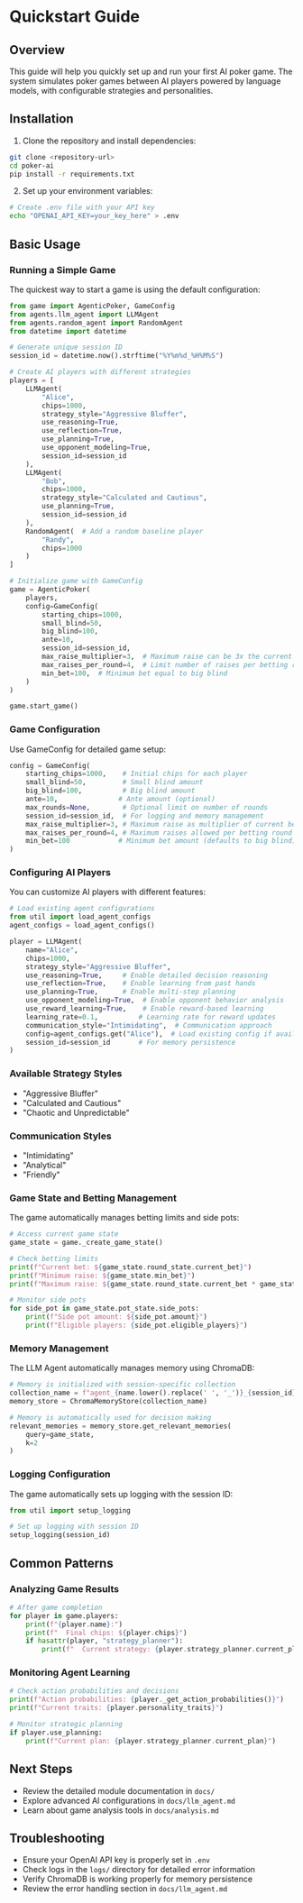 # Quickstart Guide

## Overview
This guide will help you quickly set up and run your first AI poker game. The system simulates poker games between AI players powered by language models, with configurable strategies and personalities.

## Installation

1. Clone the repository and install dependencies:
```bash
git clone <repository-url>
cd poker-ai
pip install -r requirements.txt
```

2. Set up your environment variables:
```bash
# Create .env file with your API key
echo "OPENAI_API_KEY=your_key_here" > .env
```

## Basic Usage

### Running a Simple Game
The quickest way to start a game is using the default configuration:

```python
from game import AgenticPoker, GameConfig
from agents.llm_agent import LLMAgent
from agents.random_agent import RandomAgent
from datetime import datetime

# Generate unique session ID
session_id = datetime.now().strftime("%Y%m%d_%H%M%S")

# Create AI players with different strategies
players = [
    LLMAgent(
        "Alice", 
        chips=1000, 
        strategy_style="Aggressive Bluffer",
        use_reasoning=True,
        use_reflection=True,
        use_planning=True,
        use_opponent_modeling=True,
        session_id=session_id
    ),
    LLMAgent(
        "Bob", 
        chips=1000, 
        strategy_style="Calculated and Cautious",
        use_planning=True,
        session_id=session_id
    ),
    RandomAgent(  # Add a random baseline player
        "Randy",
        chips=1000
    )
]

# Initialize game with GameConfig
game = AgenticPoker(
    players,
    config=GameConfig(
        starting_chips=1000,
        small_blind=50,
        big_blind=100,
        ante=10,
        session_id=session_id,
        max_raise_multiplier=3,  # Maximum raise can be 3x the current bet
        max_raises_per_round=4,  # Limit number of raises per betting round
        min_bet=100,  # Minimum bet equal to big blind
    )
)

game.start_game()
```

### Game Configuration
Use GameConfig for detailed game setup:

```python
config = GameConfig(
    starting_chips=1000,    # Initial chips for each player
    small_blind=50,         # Small blind amount
    big_blind=100,          # Big blind amount
    ante=10,               # Ante amount (optional)
    max_rounds=None,        # Optional limit on number of rounds
    session_id=session_id,  # For logging and memory management
    max_raise_multiplier=3, # Maximum raise as multiplier of current bet
    max_raises_per_round=4, # Maximum raises allowed per betting round
    min_bet=100            # Minimum bet amount (defaults to big blind)
)
```

### Configuring AI Players
You can customize AI players with different features:

```python
# Load existing agent configurations
from util import load_agent_configs
agent_configs = load_agent_configs()

player = LLMAgent(
    name="Alice",
    chips=1000,
    strategy_style="Aggressive Bluffer",
    use_reasoning=True,     # Enable detailed decision reasoning
    use_reflection=True,    # Enable learning from past hands
    use_planning=True,      # Enable multi-step planning
    use_opponent_modeling=True,  # Enable opponent behavior analysis
    use_reward_learning=True,    # Enable reward-based learning
    learning_rate=0.1,          # Learning rate for reward updates
    communication_style="Intimidating",  # Communication approach
    config=agent_configs.get("Alice"),  # Load existing config if available
    session_id=session_id       # For memory persistence
)
```

### Available Strategy Styles
- "Aggressive Bluffer"
- "Calculated and Cautious"
- "Chaotic and Unpredictable"

### Communication Styles
- "Intimidating"
- "Analytical"
- "Friendly"

### Game State and Betting Management
The game automatically manages betting limits and side pots:

```python
# Access current game state
game_state = game._create_game_state()

# Check betting limits
print(f"Current bet: ${game_state.round_state.current_bet}")
print(f"Minimum raise: ${game_state.min_bet}")
print(f"Maximum raise: ${game_state.round_state.current_bet * game_state.max_raise_multiplier}")

# Monitor side pots
for side_pot in game_state.pot_state.side_pots:
    print(f"Side pot amount: ${side_pot.amount}")
    print(f"Eligible players: {side_pot.eligible_players}")
```

### Memory Management

The LLM Agent automatically manages memory using ChromaDB:

```python
# Memory is initialized with session-specific collection
collection_name = f"agent_{name.lower().replace(' ', '_')}_{session_id}_memory"
memory_store = ChromaMemoryStore(collection_name)

# Memory is automatically used for decision making
relevant_memories = memory_store.get_relevant_memories(
    query=game_state,
    k=2
)
```

### Logging Configuration
The game automatically sets up logging with the session ID:

```python
from util import setup_logging

# Set up logging with session ID
setup_logging(session_id)
```

## Common Patterns

### Analyzing Game Results
```python
# After game completion
for player in game.players:
    print(f"{player.name}:")
    print(f"  Final chips: ${player.chips}")
    if hasattr(player, "strategy_planner"):
        print(f"  Current strategy: {player.strategy_planner.current_plan}")
```

### Monitoring Agent Learning
```python
# Check action probabilities and decisions
print(f"Action probabilities: {player._get_action_probabilities()}")
print(f"Current traits: {player.personality_traits}")

# Monitor strategic planning
if player.use_planning:
    print(f"Current plan: {player.strategy_planner.current_plan}")
```

## Next Steps
- Review the detailed module documentation in `docs/`
- Explore advanced AI configurations in `docs/llm_agent.md`
- Learn about game analysis tools in `docs/analysis.md`

## Troubleshooting
- Ensure your OpenAI API key is properly set in `.env`
- Check logs in the `logs/` directory for detailed error information
- Verify ChromaDB is working properly for memory persistence
- Review the error handling section in `docs/llm_agent.md`
